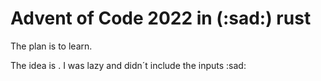 # Advent of Code 2022 in (:sad:) rust

The plan is to learn.

The idea is <bin> <file>. I was lazy and didn´t include the inputs :sad: